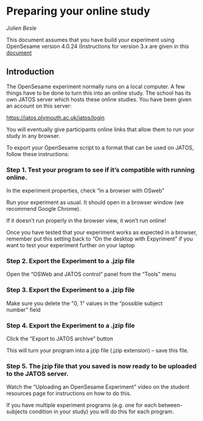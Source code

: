 # Preparing your online study

_Julien Besle_

This document assumes that you have build your experiment using OpenSesame version 4.0.24
(Instructions for version 3.x are given in this [document](presentations/prepare_your_online_study.pptx)

## Introduction

The OpenSesame experiment normally runs on a local computer. A few things have to be done to turn this into an online study. The school has its own JATOS server which hosts these online studies. You have been given an account on this server:      

https://jatos.plymouth.ac.uk/jatos/login

You will eventually give participants online links that allow them to run your study in any browser.

To export your OpenSesame script to a format that can be used on JATOS, follow these instructions:

### Step 1. Test your program to see if it’s compatible with running online.

In the experiment properties, check “in a browser with OSweb” 

Run your experiment as usual. It should open in a browser window (we recommend Google Chrome).

If it doesn’t run properly in the browser view, it won’t run online!



Once you have tested that your experiment works as expected in a browser, remember put this setting back to “On the desktop with Expyriment” if you want to test your experiment further on your laptop

### Step 2. Export the Experiment to a .jzip file

Open the “OSWeb and JATOS control” panel from the “Tools” menu

### Step 3. Export the Experiment to a .jzip file

Make sure you delete the "0, 1" values in the “possible subject number” field


### Step 4. Export the Experiment to a .jzip file

Click the “Export to JATOS archive” button

This will turn your program into a jzip file (.jzip extension) – save this file.


### Step 5. The jzip file that you saved is now ready to be uploaded to the JATOS server.

Watch the “Uploading an OpenSesame Experiment” video on the student resources page for instructions on how to do this.

If you have multiple experiment programs (e.g. one for each between-subjects condition in your study) you will do this for each program.

